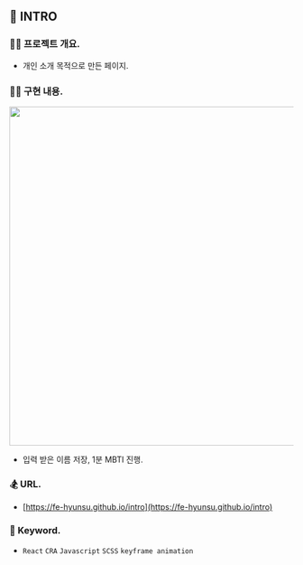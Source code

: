 ## 🧸 INTRO

### 🧑‍💻 프로젝트 개요.

- 개인 소개 목적으로 만든 페이지.

### 👩‍🚀 구현 내용.

<img src="https://fe-hyunsu.github.io/intro/img_readme.png" width="600" alt="" />

- 입력 받은 이름 저장, 1분 MBTI 진행.

### 🏂 URL.

- [https://fe-hyunsu.github.io/intro](https://fe-hyunsu.github.io/intro)

### 🪬 Keyword.

- `React` `CRA` `Javascript` `SCSS` `keyframe animation`
